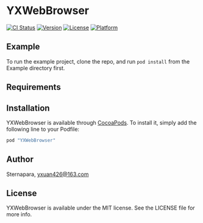 # YXWebBrowser

[![CI Status](http://img.shields.io/travis/Sternapara/YXWebBrowser.svg?style=flat)](https://travis-ci.org/Sternapara/YXWebBrowser)
[![Version](https://img.shields.io/cocoapods/v/YXWebBrowser.svg?style=flat)](http://cocoapods.org/pods/YXWebBrowser)
[![License](https://img.shields.io/cocoapods/l/YXWebBrowser.svg?style=flat)](http://cocoapods.org/pods/YXWebBrowser)
[![Platform](https://img.shields.io/cocoapods/p/YXWebBrowser.svg?style=flat)](http://cocoapods.org/pods/YXWebBrowser)

## Example

To run the example project, clone the repo, and run `pod install` from the Example directory first.

## Requirements

## Installation

YXWebBrowser is available through [CocoaPods](http://cocoapods.org). To install
it, simply add the following line to your Podfile:

```ruby
pod "YXWebBrowser"
```

## Author

Sternapara, yxuan426@163.com

## License

YXWebBrowser is available under the MIT license. See the LICENSE file for more info.
